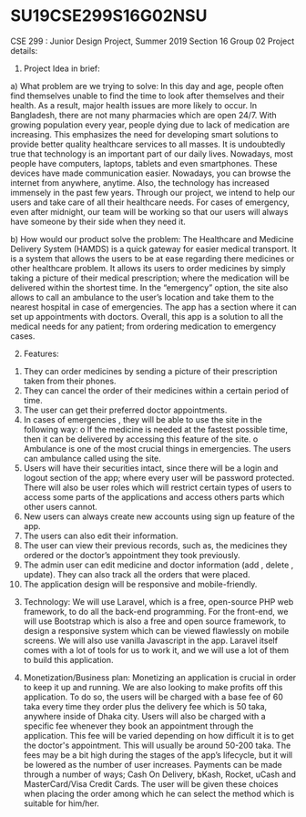# SU19CSE299S16G02NSU
CSE 299 : Junior Design Project, Summer 2019 Section 16 Group 02
Project details:
1) Project Idea in brief:


a) What problem are we trying to solve:
In this day and age, people often find themselves unable to find the time to look after themselves and their health. As a result, major health issues are more likely to occur. In Bangladesh, there are not many pharmacies which are open 24/7.  With growing population every year, people dying due to lack of medication are increasing. This emphasizes the need for developing smart solutions to provide better quality healthcare services to all masses. It is undoubtedly true that technology is an important part of our daily lives. Nowadays, most people have computers, laptops, tablets and even smartphones. These devices have made communication easier. Nowadays, you can browse the internet from anywhere, anytime. Also, the technology has increased immensely in the past few years. Through our project, we intend to help our users and take care of all their healthcare needs. For cases of emergency, even after midnight, our team will be working so that our users will always have someone by their side when they need it. 


b) How would our product solve the problem:
The Healthcare and Medicine Delivery System (HAMDS) is a quick gateway for easier medical transport. It is a system that allows the users to be at ease regarding there medicines or other healthcare problem. It allows its users to order medicines by simply taking a picture of their medical prescription; where the medication will be delivered within the shortest time. In the “emergency” option, the site also allows to call an ambulance to the user’s location and take them to the nearest hospital in case of emergencies.  The app has a section where it can set up appointments with doctors. Overall, this app is a solution to all the medical needs for any patient; from ordering medication to emergency cases.


2) Features:
1.	They can order medicines by sending a picture of their prescription taken from their phones. 
2.	They can cancel the order of their medicines within a certain period of time.
3.	The user can get their preferred doctor appointments.
4.	In cases of emergencies , they will be able to use the site in the following way:
o	If the medicine is needed at the fastest possible time, then it can be delivered by accessing this feature of the site.
o	Ambulance is one of the most crucial things in emergencies. The users can ambulance called using the site.
5.	Users will have their securities intact, since there will be a login and logout section of the app; where every user will be password protected. There will also be user roles which will restrict certain types of users to access some parts of the applications and access others parts which other users cannot. 
6.	New users can always create new accounts using sign up feature of the app.
7.	The users can also edit their information.
8.	The user can view their previous records, such as, the medicines they ordered or the doctor’s appointment they took previously.
9.	The admin user can edit medicine and doctor information (add , delete , update). They can also track all the orders that were placed.
10.	The application design will be responsive and mobile-friendly.


3) Technology: 
We will use Laravel, which is a free, open-source PHP web framework, to do all the back-end programming. For the front-end, we will use Bootstrap which is also a free and open source framework, to design a responsive system which can be viewed flawlessly on mobile screens. We will also use vanilla Javascript in the app. Laravel itself comes with a lot of tools for us to work it, and we will use a lot of them to build this application. 


4) Monetization/Business plan:
Monetizing an application is crucial in order to keep it up and running. We are also looking to make profits off this application. To do so, the users will be charged with a base fee of 60 taka every time they order plus the delivery fee which is 50 taka, anywhere inside of Dhaka city. Users will also be charged with a specific fee whenever they book an appointment through the application. This fee will be varied depending on how difficult it is to get the doctor's appointment. This will usually be around 50-200 taka. The fees may be a bit high during the stages of the app’s lifecycle, but it will be lowered as the number of user increases.
Payments can be made through a number of ways; Cash On Delivery, bKash, Rocket, uCash and MasterCard/Visa Credit Cards. The user will be given these choices when placing the order among which he can select the method which is suitable for him/her.  

